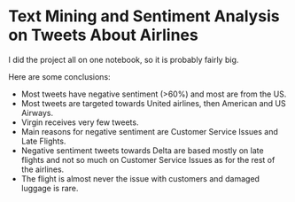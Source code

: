 # Text Mining and Sentiment Analysis on Tweets About Airlines
I did the project all on one notebook, so it is probably fairly big.  

Here are some conclusions:
- Most tweets have negative sentiment (>60%) and most are from the US.
- Most tweets are targeted towards United airlines, then American and US Airways.
- Virgin receives very few tweets.
- Main reasons for negative sentiment are Customer Service Issues and Late Flights.
- Negative sentiment tweets towards Delta are based mostly on late flights and not so much on Customer Service Issues as for the rest of the airlines.
- The flight is almost never the issue with customers and damaged luggage is rare.